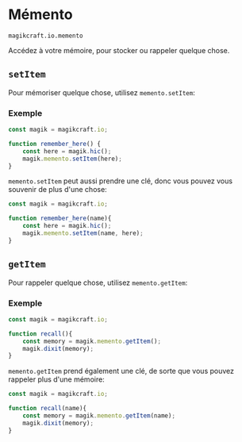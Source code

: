 
# Mémento

`magikcraft.io.memento`

Accédez à votre mémoire, pour stocker ou rappeler quelque chose.

## `setItem`

Pour mémoriser quelque chose, utilisez `memento.setItem`:

### Exemple

```javascript
const magik = magikcraft.io;

function remember_here() {
    const here = magik.hic();
    magik.memento.setItem(here);
}
```

`memento.setItem` peut aussi prendre une clé, donc vous pouvez vous souvenir de plus d'une chose:

```javascript
const magik = magikcraft.io;

function remember_here(name){
    const here = magik.hic();
    magik.memento.setItem(name, here);
}
```

## `getItem`

Pour rappeler quelque chose, utilisez `memento.getItem`:

### Exemple

```javascript
const magik = magikcraft.io;

function recall(){
    const memory = magik.memento.getItem();
    magik.dixit(memory);
}
```

`memento.getItem` prend également une clé, de sorte que vous pouvez rappeler plus d'une mémoire:

```javascript
const magik = magikcraft.io;

function recall(name){
    const memory = magik.memento.getItem(name);
    magik.dixit(memory);
}
```
